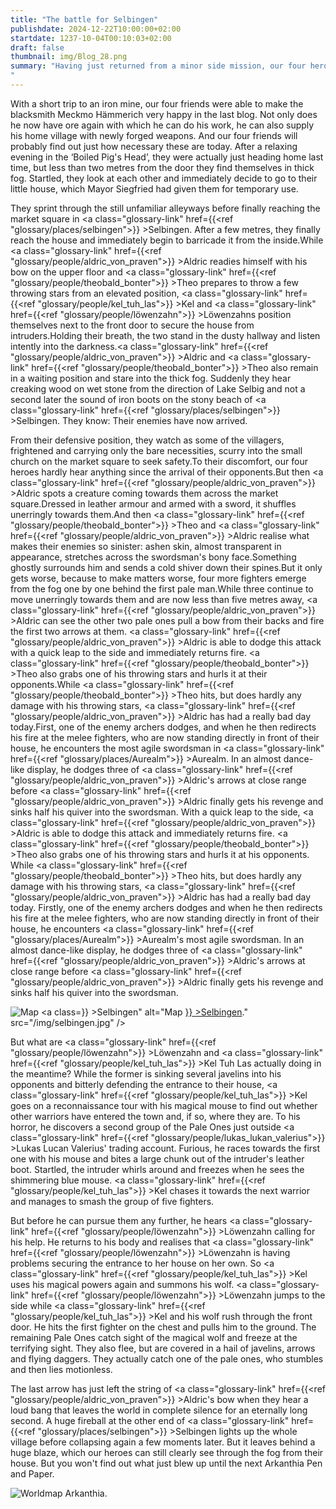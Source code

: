 ```yaml
---
title: "The battle for Selbingen"
publishdate: 2024-12-22T10:00:00+02:00
startdate: 1237-10-04T00:10:03+02:00
draft: false
thumbnail: img/Blog_28.png
summary: "Having just returned from a minor side mission, our four heroes were relaxing with a cold beer at the ‘Zum gekochten Scheinekopf’ inn. But when they open the door of the inn to make their way home, they are met by a thick fog that engulfs the familiar streets. One look is enough and they know: The next attack has begun. Will our friends be able to stop the invisible threat this time and save the town? The answer awaits you here:
"
---
```


With a short trip to an iron mine, our four friends were able to make the blacksmith Meckmo Hämmerich very happy in the last blog. Not only does he now have ore again with which he can do his work, he can also supply his home village with newly forged weapons. And our four friends will probably find out just how necessary these are today. After a relaxing evening in the ‘Boiled Pig's Head’, they were actually just heading home last time, but less than two metres from the door they find themselves in thick fog. Startled, they look at each other and immediately decide to go to their little house, which Mayor Siegfried had given them for temporary use.

They sprint through the still unfamiliar alleyways before finally reaching the market square in <a class="glossary-link" href={{<ref "glossary/places/selbingen">}} >Selbingen</a>. After a few metres, they finally reach the house and immediately begin to barricade it from the inside.While <a class="glossary-link" href={{<ref "glossary/people/aldric_von_praven">}} >Aldric</a> readies himself with his bow on the upper floor and <a class="glossary-link" href={{<ref "glossary/people/theobald_bonter">}} >Theo</a> prepares to throw a few throwing stars from an elevated position, <a class="glossary-link" href={{<ref "glossary/people/kel_tuh_las">}} >Kel</a> and <a class="glossary-link" href={{<ref "glossary/people/löwenzahn">}} >Löwenzahns</a> position themselves next to the front door to secure the house from intruders.Holding their breath, the two stand in the dusty hallway and listen intently into the darkness.<a class="glossary-link" href={{<ref "glossary/people/aldric_von_praven">}} >Aldric</a> and <a class="glossary-link" href={{<ref "glossary/people/theobald_bonter">}} >Theo</a> also remain in a waiting position and stare into the thick fog. Suddenly they hear creaking wood on wet stone from the direction of Lake Selbig and not a second later the sound of iron boots on the stony beach of <a class="glossary-link" href={{<ref "glossary/places/selbingen">}} >Selbingen</a>. They know: Their enemies have now arrived.

From their defensive position, they watch as some of the villagers, frightened and carrying only the bare necessities, scurry into the small church on the market square to seek safety.To their discomfort, our four heroes hardly hear anything since the arrival of their opponents.But then <a class="glossary-link" href={{<ref "glossary/people/aldric_von_praven">}} >Aldric</a> spots a creature coming towards them across the market square.Dressed in leather armour and armed with a sword, it shuffles unerringly towards them.And then <a class="glossary-link" href={{<ref "glossary/people/theobald_bonter">}} >Theo</a> and <a class="glossary-link" href={{<ref "glossary/people/aldric_von_praven">}} >Aldric</a> realise what makes their enemies so sinister: ashen skin, almost transparent in appearance, stretches across the swordsman's bony face.Something ghostly surrounds him and sends a cold shiver down their spines.But it only gets worse, because to make matters worse, four more fighters emerge from the fog one by one behind the first pale man.While three continue to move unerringly towards them and are now less than five metres away, <a class="glossary-link" href={{<ref "glossary/people/aldric_von_praven">}} >Aldric</a> can see the other two pale ones pull a bow from their backs and fire the first two arrows at them. <a class="glossary-link" href={{<ref "glossary/people/aldric_von_praven">}} >Aldric</a> is able to dodge this attack with a quick leap to the side and immediately returns fire. <a class="glossary-link" href={{<ref "glossary/people/theobald_bonter">}} >Theo</a> also grabs one of his throwing stars and hurls it at their opponents.While <a class="glossary-link" href={{<ref "glossary/people/theobald_bonter">}} >Theo</a> hits, but does hardly any damage with his throwing stars, <a class="glossary-link" href={{<ref "glossary/people/aldric_von_praven">}} >Aldric</a> has had a really bad day today.First, one of the enemy archers dodges, and when he then redirects his fire at the melee fighters, who are now standing directly in front of their house, he encounters the most agile swordsman in <a class="glossary-link" href={{<ref "glossary/places/Aurealm">}} >Aurealm</a>. In an almost dance-like display, he dodges three of <a class="glossary-link" href={{<ref "glossary/people/aldric_von_praven">}} >Aldric</a>'s arrows at close range before <a class="glossary-link" href={{<ref "glossary/people/aldric_von_praven">}} >Aldric</a> finally gets his revenge and sinks half his quiver into the swordsman. With a quick leap to the side, <a class="glossary-link" href={{<ref "glossary/people/aldric_von_praven">}} >Aldric</a> is able to dodge this attack and immediately returns fire. <a class="glossary-link" href={{<ref "glossary/people/theobald_bonter">}} >Theo</a> also grabs one of his throwing stars and hurls it at his opponents. While <a class="glossary-link" href={{<ref "glossary/people/theobald_bonter">}} >Theo</a> hits, but does hardly any damage with his throwing stars, <a class="glossary-link" href={{<ref "glossary/people/aldric_von_praven">}} >Aldric</a> has had a really bad day today. Firstly, one of the enemy archers dodges and when he then redirects his fire at the melee fighters, who are now standing directly in front of their house, he encounters <a class="glossary-link" href={{<ref "glossary/places/Aurealm">}} >Aurealm</a>'s most agile swordsman. In an almost dance-like display, he dodges three of <a class="glossary-link" href={{<ref "glossary/people/aldric_von_praven">}} >Aldric</a>'s arrows at close range before <a class="glossary-link" href={{<ref "glossary/people/aldric_von_praven">}} >Aldric</a> finally gets his revenge and sinks half his quiver into the swordsman.

<div class="img-max center">
  <img class="img-fluid" title="Map <a class="glossary-link" href={{<ref "glossary/places/selbingen">}} >Selbingen</a>" alt="Map <a class="glossary-link" href={{<ref "glossary/places/selbingen">}} >Selbingen</a>." src="/img/selbingen.jpg" />
</div>

But what are <a class="glossary-link" href={{<ref "glossary/people/löwenzahn">}} >Löwenzahn</a> and <a class="glossary-link" href={{<ref "glossary/people/kel_tuh_las">}} >Kel Tuh Las</a> actually doing in the meantime? While the former is sinking several javelins into his opponents and bitterly defending the entrance to their house, <a class="glossary-link" href={{<ref "glossary/people/kel_tuh_las">}} >Kel</a> goes on a reconnaissance tour with his magical mouse to find out whether other warriors have entered the town and, if so, where they are. To his horror, he discovers a second group of the Pale Ones just outside <a class="glossary-link" href={{<ref "glossary/people/lukas_lukan_valerius">}} >Lukas</a> Lucan Valerius' trading account. Furious, he races towards the first one with his mouse and bites a large chunk out of the intruder's leather boot. Startled, the intruder whirls around and freezes when he sees the shimmering blue mouse. <a class="glossary-link" href={{<ref "glossary/people/kel_tuh_las">}} >Kel</a> chases it towards the next warrior and manages to smash the group of five fighters. 

But before he can pursue them any further, he hears <a class="glossary-link" href={{<ref "glossary/people/löwenzahn">}} >Löwenzahn</a> calling for his help. He returns to his body and realises that <a class="glossary-link" href={{<ref "glossary/people/löwenzahn">}} >Löwenzahn</a> is having problems securing the entrance to her house on her own. So <a class="glossary-link" href={{<ref "glossary/people/kel_tuh_las">}} >Kel</a> uses his magical powers again and summons his wolf. <a class="glossary-link" href={{<ref "glossary/people/löwenzahn">}} >Löwenzahn</a> jumps to the side while <a class="glossary-link" href={{<ref "glossary/people/kel_tuh_las">}} >Kel</a> and his wolf rush through the front door. He hits the first fighter on the chest and pulls him to the ground. The remaining Pale Ones catch sight of the magical wolf and freeze at the terrifying sight. They also flee, but are covered in a hail of javelins, arrows and flying daggers. They actually catch one of the pale ones, who stumbles and then lies motionless.

The last arrow has just left the string of <a class="glossary-link" href={{<ref "glossary/people/aldric_von_praven">}} >Aldric</a>'s bow when they hear a loud bang that leaves the world in complete silence for an eternally long second. A huge fireball at the other end of <a class="glossary-link" href={{<ref "glossary/places/selbingen">}} >Selbingen</a> lights up the whole village before collapsing again a few moments later. But it leaves behind a huge blaze, which our heroes can still clearly see through the fog from their house. But you won't find out what just blew up until the next Arkanthia Pen and Paper.

<div class="img-max center">
  <img class="img-fluid" title="Worldmap Arkanthia" alt="Worldmap Arkanthia." src="/img/Arkanthia_Full_Map_Selbingen.jpg" />
</div>
